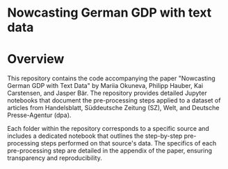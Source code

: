 # Nowcasting German GDP with text data

# Overview

This repository contains the code accompanying the paper "Nowcasting German GDP with Text Data" by Mariia Okuneva, Philipp Hauber, Kai Carstensen, and Jasper Bär. The repository provides detailed Jupyter notebooks that document the pre-processing steps applied to a dataset of articles from Handelsblatt, Süddeutsche Zeitung (SZ), Welt, and Deutsche Presse-Agentur (dpa).

Each folder within the repository corresponds to a specific source and includes a dedicated notebook that outlines the step-by-step pre-processing steps performed on that source's data. The specifics of each pre-processing step are detailed in the appendix of the paper, ensuring transparency and reproducibility.  
